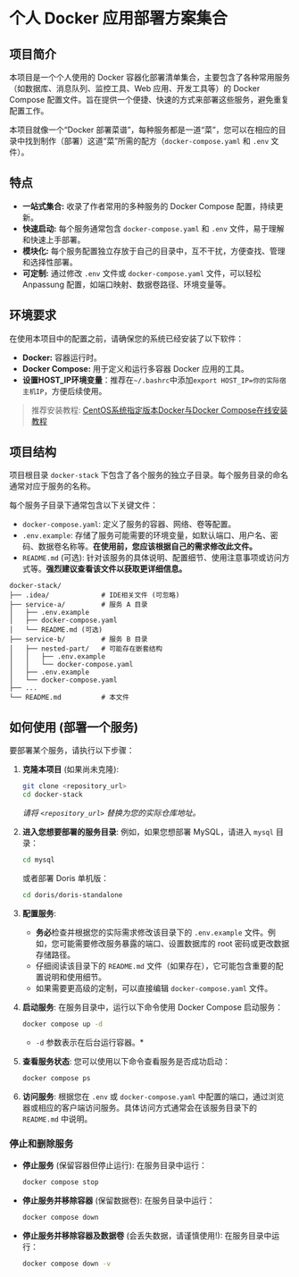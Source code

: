 # 个人 Docker 应用部署方案集合

## 项目简介

本项目是一个个人使用的 Docker 容器化部署清单集合，主要包含了各种常用服务（如数据库、消息队列、监控工具、Web 应用、开发工具等）的 Docker Compose 配置文件。旨在提供一个便捷、快速的方式来部署这些服务，避免重复配置工作。

本项目就像一个“Docker 部署菜谱”，每种服务都是一道“菜”，您可以在相应的目录中找到制作（部署）这道“菜”所需的配方（`docker-compose.yaml` 和 `.env` 文件）。

## 特点

*   **一站式集合:** 收录了作者常用的多种服务的 Docker Compose 配置，持续更新。
*   **快速启动:** 每个服务通常包含 `docker-compose.yaml` 和 `.env` 文件，易于理解和快速上手部署。
*   **模块化:** 每个服务配置独立存放于自己的目录中，互不干扰，方便查找、管理和选择性部署。
*   **可定制:** 通过修改 `.env` 文件或 `docker-compose.yaml` 文件，可以轻松 Anpassung 配置，如端口映射、数据卷路径、环境变量等。

## 环境要求

在使用本项目中的配置之前，请确保您的系统已经安装了以下软件：

*   **Docker:** 容器运行时。
*   **Docker Compose:** 用于定义和运行多容器 Docker 应用的工具。
*   **设置HOST_IP环境变量**：推荐在`~/.bashrc`中添加`export HOST_IP=你的实际宿主机IP`，方便后续使用。

> 推荐安装教程: [CentOS系统指定版本Docker与Docker Compose在线安装教程](https://lbs.wiki/pages/987e17e9/)

## 项目结构

项目根目录 `docker-stack` 下包含了各个服务的独立子目录。每个服务目录的命名通常对应于服务的名称。

每个服务子目录下通常包含以下关键文件：

*   `docker-compose.yaml`: 定义了服务的容器、网络、卷等配置。
*   `.env.example`: 存储了服务可能需要的环境变量，如默认端口、用户名、密码、数据卷名称等。**在使用前，您应该根据自己的需求修改此文件。**
*   `README.md` (可选): 针对该服务的具体说明、配置细节、使用注意事项或访问方式等。**强烈建议查看该文件以获取更详细信息。**

```
docker-stack/
├── .idea/             # IDE相关文件 (可忽略)
├── service-a/         # 服务 A 目录
│   ├── .env.example
│   ├── docker-compose.yaml
│   └── README.md (可选)
├── service-b/         # 服务 B 目录
│   ├── nested-part/   # 可能存在嵌套结构
│   │   ├── .env.example
│   │   └── docker-compose.yaml
│   ├── .env.example
│   └── docker-compose.yaml
├── ...
└── README.md          # 本文件
```

## 如何使用 (部署一个服务)

要部署某个服务，请执行以下步骤：

1.  **克隆本项目** (如果尚未克隆):
    ```bash
    git clone <repository_url>
    cd docker-stack
    ```
    *请将 `<repository_url>` 替换为您的实际仓库地址。*

2.  **进入您想要部署的服务目录**:
    例如，如果您想部署 MySQL，请进入 `mysql` 目录：
    ```bash
    cd mysql
    ```
    或者部署 Doris 单机版：
    ```bash
    cd doris/doris-standalone
    ```

3.  **配置服务**:
    *   **务必**检查并根据您的实际需求修改该目录下的 `.env.example` 文件。例如，您可能需要修改服务暴露的端口、设置数据库的 root 密码或更改数据存储路径。
    *   仔细阅读该目录下的 `README.md` 文件（如果存在），它可能包含重要的配置说明和使用细节。
    *   如果需要更高级的定制，可以直接编辑 `docker-compose.yaml` 文件。

4.  **启动服务**:
    在服务目录中，运行以下命令使用 Docker Compose 启动服务：
    ```bash
    docker compose up -d
    ```
    * `-d` 参数表示在后台运行容器。*

5.  **查看服务状态**:
    您可以使用以下命令查看服务是否成功启动：
    ```bash
    docker compose ps
    ```

6.  **访问服务**:
    根据您在 `.env` 或 `docker-compose.yaml` 中配置的端口，通过浏览器或相应的客户端访问服务。具体访问方式通常会在该服务目录下的 `README.md` 中说明。

### 停止和删除服务

*   **停止服务** (保留容器但停止运行):
    在服务目录中运行：
    ```bash
    docker compose stop
    ```
*   **停止服务并移除容器** (保留数据卷):
    在服务目录中运行：
    ```bash
    docker compose down
    ```
*   **停止服务并移除容器及数据卷** (会丢失数据，请谨慎使用!):
    在服务目录中运行：
    ```bash
    docker compose down -v
    ```
